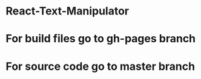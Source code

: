 # React-Text-Manipulator

# For build files go to gh-pages branch
# For source code go to master branch
